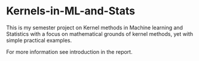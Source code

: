 # Kernels-in-ML-and-Stats
This is my semester project on Kernel methods in Machine learning and Statistics with a focus on mathematical grounds of kernel methods, yet with simple practical examples.

For more information see introduction in the report.
